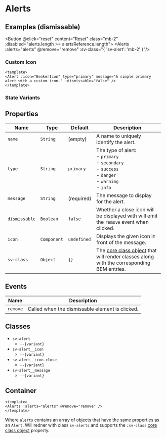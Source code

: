 <script setup>
import { ref } from "vue";
import { BeakerIcon } from '@heroicons/vue/outline'
import { Alert } from "@/components";
import Alerts from "@/components/Alerts.vue";
import Button from "@/components/Button.vue";

const alertsReference = [
    {
        name: "Primary",
        message: "A simple primary alert.",
        variant: "primary",
        dismissable: true
    },
    {
        name: "Secondary",
        message: "A simple secondary alert.",
        variant: "secondary",
        dismissable: true
    },
    {
        name: "Success",
        message: "A simple success alert.",
        variant: "success",
        dismissable: true
    },
    {
        name: "Danger",
        message: "A simple danger alert.",
        variant: "danger",
        dismissable: true
    },
    {
        name: "Warning",
        message: "A simple warning alert.",
        variant: "warning",
        dismissable: true
    },
    {
        name: "Information",
        message: "A simple info alert.",
        variant: "info",
        dismissable: true
    }
];

const alerts = ref([...alertsReference]);

const stateAlerts = ref([
    {
        name: "Success",
        message: "A simple `success-state` alert.",
        variant: "success-state",
    },
    {
        name: "Danger",
        message: "A simple `danger-state` alert.",
        variant: "danger-state",
    },
    {
        name: "Warning",
        message: "A simple `warning-state` alert.",
        variant: "warning-state",
    },
    {
        name: "Information",
        message: "A simple `info-state` alert.",
        variant: "info-state",
    }
]);

const remove = (alert) => {
    const index = alerts.value.findIndex(item => item.name === alert.name);

    if (index < 0) {
        return;
    }

    alerts.value.splice(index, 1);
}

const reset = () => {
    alerts.value = [...alertsReference];
}
</script>

# Alerts

## Examples (dismissable)

<Button @click="reset" content="Reset" class="mb-2" :disabled="alerts.length >= alertsReference.length"></Button>
<Alerts :alerts="alerts" @remove="remove" :sv-class="{ 'sv-alert': 'mb-2' }"/>

### Custom Icon

```vue
<template>
<Alert :icon="BeakerIcon" type="primary" message="A simple primary alert with a custom icon." :dismissable="false" />
</template>
```
<Alert :icon="BeakerIcon" type="primary" message="A simple primary alert with a custom icon." :dismissable="false" />

### State Variants

<Alerts :alerts="stateAlerts" :sv-class="{ 'sv-alert': 'mb-2' }" />

## Properties

| Name          | Type        | Default     | Description                                                                                                        |
| ------------- | ----------- | ----------- | ------------------------------------------------------------------------------------------------------------------ |
| `name`        | `String`    | (empty)     | A name to uniquely identify the alert.                                                                             |
| `type`        | `String`    | `primary`   | The type of alert:<br/>- `primary`<br/>- `secondary`<br/>- `success`<br/>- `danger`<br/>- `warning`<br/>- `info`   |
| `message`     | `String`    | (required)  | The message to display for the alert.                                                                              |
| `dismissable` | `Boolean`   | `false`     | Whether a close icon will be displayed with will emit the `remove` event when clicked.                             |
| `icon`        | `Component` | `undefined` | Displays the given icon in front of the message.                                                                   |
| `sv-class`    | `Object`    | `{}`        | The [core class object](/components/core-class) that will render classes along with the corresponding BEM entries. |

## Events

| Name     | Description                                     |
| -------- | ----------------------------------------------- |
| `remove` | Called when the dismissable element is clicked. |

## Classes

- `sv-alert`
  - `--{variant}`
- `sv-alert__icon`
  - `--{variant}`
- `sv-alert__icon-close`
  - `--{variant}`
- `sv-alert__message`
  - `--{variant}`

## Container

```vue
<template>
<Alerts :alerts="alerts" @remove="remove" />
</template>
```

Where `alerts` contains an array of objects that have the same properties as an `Alert`.  Will redner with class `sv-alerts` and supports the `:sv-class` [core class object](/components/core-class) property.